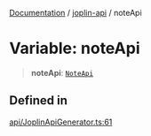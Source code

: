 [Documentation](../../packages.md) / [joplin-api](../index.md) / noteApi

# Variable: noteApi

> **noteApi**: [`NoteApi`](../classes/NoteApi.md)

## Defined in

[api/JoplinApiGenerator.ts:61](https://github.com/rxliuli/joplin-utils/blob/a3a4c55f9104da0aa8b36da1259d082b810b3d68/packages/joplin-api/src/api/JoplinApiGenerator.ts#L61)
